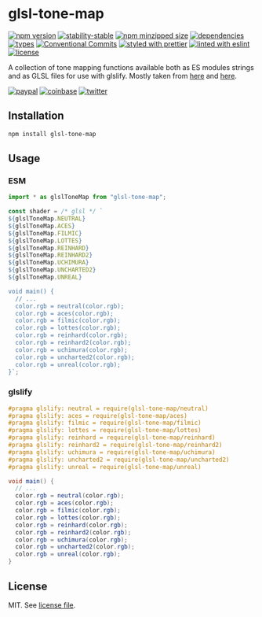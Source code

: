 # glsl-tone-map

[![npm version](https://img.shields.io/npm/v/glsl-tone-map)](https://www.npmjs.com/package/glsl-tone-map)
[![stability-stable](https://img.shields.io/badge/stability-frozen-brightgreen.svg)](https://www.npmjs.com/package/glsl-tone-map)
[![npm minzipped size](https://img.shields.io/bundlephobia/minzip/glsl-tone-map)](https://bundlephobia.com/package/glsl-tone-map)
[![dependencies](https://img.shields.io/librariesio/release/npm/glsl-tone-map)](https://github.com/dmnsgn/glsl-tone-map/blob/main/package.json)
[![types](https://img.shields.io/npm/types/glsl-tone-map)](https://github.com/microsoft/TypeScript)
[![Conventional Commits](https://img.shields.io/badge/Conventional%20Commits-1.0.0-fa6673.svg)](https://conventionalcommits.org)
[![styled with prettier](https://img.shields.io/badge/styled_with-Prettier-f8bc45.svg?logo=prettier)](https://github.com/prettier/prettier)
[![linted with eslint](https://img.shields.io/badge/linted_with-ES_Lint-4B32C3.svg?logo=eslint)](https://github.com/eslint/eslint)
[![license](https://img.shields.io/github/license/dmnsgn/glsl-tone-map)](https://github.com/dmnsgn/glsl-tone-map/blob/main/LICENSE.md)

A collection of tone mapping functions available both as ES modules strings and as GLSL files for use with glslify. Mostly taken from [here](https://bruop.github.io/tonemapping/) and [here](https://www.shadertoy.com/view/WdjSW3).

[![paypal](https://img.shields.io/badge/donate-paypal-informational?logo=paypal)](https://paypal.me/dmnsgn)
[![coinbase](https://img.shields.io/badge/donate-coinbase-informational?logo=coinbase)](https://commerce.coinbase.com/checkout/56cbdf28-e323-48d8-9c98-7019e72c97f3)
[![twitter](https://img.shields.io/twitter/follow/dmnsgn?style=social)](https://twitter.com/dmnsgn)

## Installation

```bash
npm install glsl-tone-map
```

## Usage

### ESM

```js
import * as glslToneMap from "glsl-tone-map";

const shader = /* glsl */ `
${glslToneMap.NEUTRAL}
${glslToneMap.ACES}
${glslToneMap.FILMIC}
${glslToneMap.LOTTES}
${glslToneMap.REINHARD}
${glslToneMap.REINHARD2}
${glslToneMap.UCHIMURA}
${glslToneMap.UNCHARTED2}
${glslToneMap.UNREAL}

void main() {
  // ...
  color.rgb = neutral(color.rgb);
  color.rgb = aces(color.rgb);
  color.rgb = filmic(color.rgb);
  color.rgb = lottes(color.rgb);
  color.rgb = reinhard(color.rgb);
  color.rgb = reinhard2(color.rgb);
  color.rgb = uchimura(color.rgb);
  color.rgb = uncharted2(color.rgb);
  color.rgb = unreal(color.rgb);
}`;
```

### glslify

```glsl
#pragma glslify: neutral = require(glsl-tone-map/neutral)
#pragma glslify: aces = require(glsl-tone-map/aces)
#pragma glslify: filmic = require(glsl-tone-map/filmic)
#pragma glslify: lottes = require(glsl-tone-map/lottes)
#pragma glslify: reinhard = require(glsl-tone-map/reinhard)
#pragma glslify: reinhard2 = require(glsl-tone-map/reinhard2)
#pragma glslify: uchimura = require(glsl-tone-map/uchimura)
#pragma glslify: uncharted2 = require(glsl-tone-map/uncharted2)
#pragma glslify: unreal = require(glsl-tone-map/unreal)

void main() {
  // ...
  color.rgb = neutral(color.rgb);
  color.rgb = aces(color.rgb);
  color.rgb = filmic(color.rgb);
  color.rgb = lottes(color.rgb);
  color.rgb = reinhard(color.rgb);
  color.rgb = reinhard2(color.rgb);
  color.rgb = uchimura(color.rgb);
  color.rgb = uncharted2(color.rgb);
  color.rgb = unreal(color.rgb);
}
```

## License

MIT. See [license file](https://github.com/dmnsgn/glsl-tone-map/blob/main/LICENSE.md).
